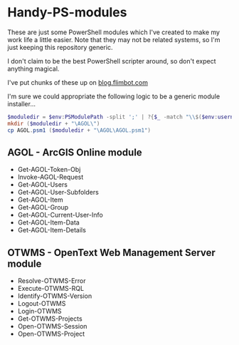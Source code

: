 # Handy-PS-modules

These are just some PowerShell modules which I've created to make my work life a little easier.
Note that they may not be related systems, so I'm just keeping this repository generic.

I don't claim to be the best PowerShell scripter around, so don't expect anything magical.

I've put chunks of these up on [blog.flimbot.com](http://blog.flimbot.com)

I'm sure we could appropriate the following logic to be a generic module installer...
```PowerShell
$moduledir = $env:PSModulePath -split ';' | ?{$_ -match "\\$($env:username)\\"} | select -first 1
mkdir ($moduledir + "\AGOL\")
cp AGOL.psm1 ($moduledir + "\AGOL\AGOL.psm1")
```

## AGOL - ArcGIS Online module
 - Get-AGOL-Token-Obj
 - Invoke-AGOL-Request
 - Get-AGOL-Users
 - Get-AGOL-User-Subfolders
 - Get-AGOL-Item
 - Get-AGOL-Group
 - Get-AGOL-Current-User-Info
 - Get-AGOL-Item-Data
 - Get-AGOL-Item-Details

## OTWMS - OpenText Web Management Server module
 - Resolve-OTWMS-Error
 - Execute-OTWMS-RQL
 - Identify-OTWMS-Version
 - Logout-OTWMS
 - Login-OTWMS
 - Get-OTWMS-Projects 
 - Open-OTWMS-Session
 - Open-OTWMS-Project
